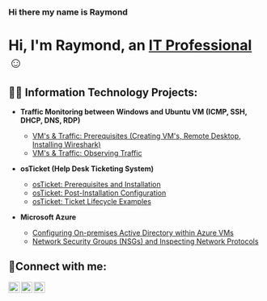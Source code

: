 ### Hi there my name is Raymond

<h1>Hi, I'm Raymond, an <a href="https://linkedin.com/in/Josh">IT Professional</a>☺</h1>

<h2>👨‍💻 Information Technology Projects:</h2>

- <b>Traffic Monitoring between Windows and Ubuntu VM (ICMP, SSH, DHCP, DNS, RDP)</b>
  - [VM's & Traffic: Prerequisites (Creating VM's, Remote Desktop, Installing Wireshark) ](https://github.com/fonsecarp93/VM-s-Traffic-Prerequisites)
  - [VM's & Traffic: Observing Traffic](https://github.com/fonsecarp93/VMs-Traffic-Observing
)

- <b>osTicket (Help Desk Ticketing System)</b>
  - [osTicket: Prerequisites and Installation](https://github.com/fonsecarp93/osticket-prereqs)
  - [osTicket: Post-Installation Configuration](https://github.com/fonsecarp93/osTicket-Post-Installation-Configuration)
  - [osTicket: Ticket Lifecycle Examples](https://github.com/fonsecarp93/osTicket-Ticket-Lifecycle-Examples)
- <b>Microsoft Azure</b>
  - [Configuring On-premises Active Directory within Azure VMs](https://github.com/joshmadakorcc/configure-ad)
  - [Network Security Groups (NSGs) and Inspecting Network Protocols](https://github.com/joshmadakorcc/azure-network-protocols)

<h2>🤳Connect with me:</h2>

[<img align="left" alt="Josh | Twitter" width="22px" src="https://cdn.jsdelivr.net/npm/simple-icons@v3/icons/twitter.svg" />][twitter]
[<img align="left" alt="Josh | LinkedIn" width="22px" src="https://cdn.jsdelivr.net/npm/simple-icons@v3/icons/linkedin.svg" />][linkedin]
[<img align="left" alt="Josh | Instagram" width="22px" src="https://cdn.jsdelivr.net/npm/simple-icons@v3/icons/instagram.svg" />][instagram]

[twitter]: https://twitter.com/Josh
[instagram]: https://www.instagram.com/Josh
[linkedin]: https://linkedin.com/in/Josh
